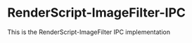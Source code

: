 RenderScript-ImageFilter-IPC
============================

This is the RenderScript-ImageFilter IPC implementation
